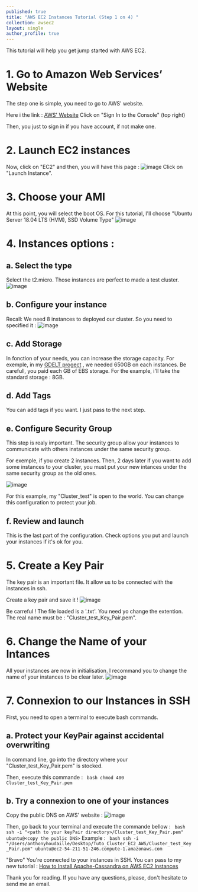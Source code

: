 ```yaml
---
published: true
title: "AWS EC2 Instances Tutorial (Step 1 on 4) "
collection: awsec2
layout: single
author_profile: true
---
```


This tutorial will help you get jump started with AWS EC2. 


# 1. Go to Amazon Web Services’ Website

The step one is simple, you need to go to AWS' website.

Here i the link :  <span style="color:blue">[AWS' Website](https://aws.amazon.com/fr/console/)</span>
Click on "Sign In to the Console" (top right)

Then, you just to sign in if you have account, if not make one.

# 2. Launch EC2 instances 

Now, click on "EC2" and then, you will have this page : 
![image](https://AnthonyHoudaille.github.io/images/EC2_launch_instances.png)
Click on "Launch Instance".

# 3. Choose your AMI

At this point, you will select the boot OS. 
For this tutorial, I'll choose "Ubuntu Server 18.04 LTS (HVM), SSD Volume Type"
![image](https://AnthonyHoudaille.github.io/images/EC2_launch_Ubuntu.png)

# 4. Instances options :

## a. Select the type 

Select the t2.micro.
Those instances are perfect to made a test cluster. 
![image](https://AnthonyHoudaille.github.io/images/EC2_launch_t2micro.png)

## b. Configure your instance 

Recall: We need 8 instances to deployed our cluster. So you need to specified it :
![image](https://AnthonyHoudaille.github.io/images/EC2_number.png)

## c. Add Storage

In fonction of your needs, you can increase the storage capacity. 
For exemple, in my <span style="color:blue">[GDELT progect](https://aws.amazon.com/fr/console/)</span> , we needed 650GB on each instances. 
Be carefull, you paid each GB of EBS storage.
For the example, i'll take the standard storage : 8GB. 

## d. Add Tags

You can add tags if you want. I just pass to the next step.

## e. Configure Security Group

This step is realy important. The security group allow your instances to communicate with others instances under the same security group.

For exemple, if you create 2 instances. Then, 2 days later if you want to add some instances to your cluster, you must put your new intances under the same security group as the old ones.

![image](https://AnthonyHoudaille.github.io/images/EC2_security_group.png)

For this example, my "Cluster_test" is open to the world.
You can change this configuration to protect your job. 


## f. Review and launch

This is the last part of the configuration. Check options you put and launch your instances if it's ok for you.


# 5. Create a Key Pair 

The key pair is an important file. It allow us to be connected with the instances in ssh.

Create a key pair and save it !
![image](https://AnthonyHoudaille.github.io/images/EC2_key_pair.png)

Be carreful ! The file loaded is a '.txt'. You need yo change the extention. The real name must be : "Cluster_test_Key_Pair.pem".

# 6. Change the Name of your Intances 

All your instances are now in initialisation. I recommand you to change the name of your instances to be clear later. 
![image](https://AnthonyHoudaille.github.io/images/EC2_change_name.png)

# 7. Connexion to our Instances in SSH

First, you need to open a terminal to execute bash commands.

## a. Protect your KeyPair against accidental overwriting

In command line, go into the directory where your "Cluster_test_Key_Pair.pem" is stocked.

Then, execute this commande : 
``` bash chmod 400 Cluster_test_Key_Pair.pem```

## b. Try a connexion to one of your instances 

Copy the public DNS on AWS' website : 
![image](https://AnthonyHoudaille.github.io/images/EC2_copy_DNS.png)

Then, go back to your terminal and execute the commande bellow : 
``` bash ssh -i "<path to your keyPair directory>/Cluster_test_Key_Pair.pem" ubuntu@<copy the public DNS>```
Example : 
``` bash ssh -i "/Users/anthonyhoudaille/Desktop/Tuto_Cluster_EC2_AWS/Cluster_test_Key_Pair.pem" ubuntu@ec2-54-211-51-246.compute-1.amazonaws.com```



"Bravo" You're connected to your instances in SSH.
You can pass to my new tutorial : <span style="color:blue">[How to Install Apache-Cassandra on AWS EC2 Instances](https://anthonyhoudaille.github.io//awsec2/03_Cassandra_Tutorial/)</span>

Thank you for reading.
If you have any questions, please, don't hesitate to send me an email.

